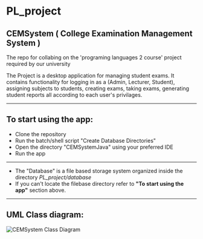 # PL_project
## CEMSystem ( College Examination Management System )
The repo for collabing on the 'programing languages 2 course' project required by our university

The Project is a desktop application for managing student exams.
It contains functionality for logging in as a (Admin, Lecturer, Student),
assigning subjects to students, creating exams, taking exams, generating student reports
all according to each user's privilages.

------------------------------------

## To start using the app:
- Clone the repository
- Run the batch/shell script "Create Database Directories"
- Open the directory "CEMSystemJava" using your preferred IDE
- Run the app

-------------------------------------

* The "Database" is a file based storage system organized inside the directory _PL_project/database_
* If you can't locate the filebase directory refer to **"To start using the app"** section above.

-------------------------------------

## UML Class diagram:
![CEMSystem Class Diagram](https://github.com/Tr0ph1c/PL_project/assets/108617241/492897ae-ed8b-4ef4-a352-bd75fcb200e0)
